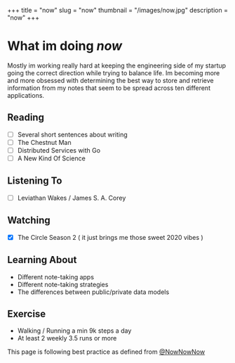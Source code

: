 +++
title = "now"
slug = "now"
thumbnail = "/images/now.jpg"
description = "now"
+++

# What im doing _now_

Mostly im working really hard at keeping the engineering side of my startup going the 
correct direction while trying to balance life. Im becoming more and more obsessed with
determining the best way to store and retrieve information from my notes that seem to
be spread across ten different applications.

## Reading
- [ ] Several short sentences about writing
- [ ] The Chestnut Man
- [ ] Distributed Services with Go
- [ ] A New Kind Of Science

## Listening To
- [ ] Leviathan Wakes / James S. A. Corey

## Watching
- [X] The Circle Season 2 ( it just brings me those sweet 2020 vibes )

## Learning About
* Different note-taking apps
* Different note-taking strategies
* The differences between public/private data models

## Exercise
* Walking / Running a min 9k steps a day
* At least 2 weekly 3.5 runs or more


This page is following best practice as defined from
[@NowNowNow](https://twitter.com/NowNowNow)
